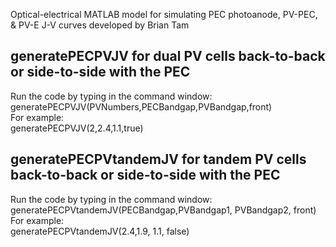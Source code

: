 Optical-electrical MATLAB model for simulating PEC photoanode, PV-PEC, &amp; PV-E J-V curves developed by Brian Tam <br>
## generatePECPVJV for dual PV cells back-to-back or side-to-side with the PEC 
Run the code by typing in the command window: <br>
generatePECPVJV(PVNumbers,PECBandgap,PVBandgap,front) <br>
For example: <br>
generatePECPVJV(2,2.4,1.1,true)
## generatePECPVtandemJV for tandem PV cells back-to-back or side-to-side with the PEC
Run the code by typing in the command window: <br>
generatePECPVtandemJV(PECBandgap,PVBandgap1, PVBandgap2, front) <br>
For example: <br>
generatePECPVtandemJV(2.4,1.9, 1.1, false)

